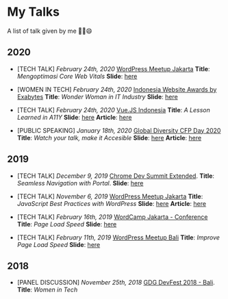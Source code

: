 My Talks
===

A list of talk given by me ✌🏻😄

## 2020
* [TECH TALK] *February 24th, 2020* [WordPress Meetup Jakarta](https://www.meetup.com/Jakarta-WordPress-Meetup/events/272330247/) **Title**: *Mengoptimasi Core Web Vitals* **Slide**: [here](https://speakerdeck.com/adriantirusli/mengoptimasi-core-web-vitals)

* [WOMEN IN TECH] *February 24th, 2020* [Indonesia Website Awards by Exabytes](https://www.iwa.id/2020/) **Title**: *Wonder Woman in IT Industry* **Slide**: [here](https://speakerdeck.com/adriantirusli/wonder-woman-in-it-industry)

* [TECH TALK] *February 24th, 2020* [Vue.JS Indonesia](https://twitter.com/vuejs_id/status/1228955638547353601) **Title**: *A Lesson Learned in A11Y* **Slide**: [here](https://app.netlify.com/sites/a11y-vue-demo/overview) **Article**: [here](https://adriantirusli.me/blog/a11y-vue/)

* [PUBLIC SPEAKING] *January 18th, 2020* [Global Diversity CFP Day 2020](https://www.globaldiversitycfpday.com/events/230) **Title**: *Watch your talk, make it Accesible* **Slide**: [here](https://accessible-talk-slide.netlify.com/) **Article**: [here](https://medium.com/@adriantirusli/not-only-your-web-pages-but-watch-your-talk-make-it-accessible-d2ec249c43b7)


## 2019

* [TECH TALK] *December 9, 2019* [Chrome Dev Summit Extended](https://twitter.com/JakartaJS/status/1202070834270965760). **Title**: *Seamless Navigation with Portal*. **Slide**: [here](https://docs.google.com/presentation/d/1_SHGMYk7DTqYNUxKiUSJTbU0sUop3iUmXqPPejvlpIg/edit?usp=sharing)

* [TECH TALK] *November 6, 2019* [WordPress Meetup Jakarta](https://www.meetup.com/Jakarta-WordPress-Meetup/events/265893425/) **Title**: *JavaScript Best Practices with WordPress* **Slide**: [here](http://bit.ly/pageloadspeedslide) **Article**: [here](https://medium.com/@adriantirusli/javascript-best-practices-with-wordpress-2019-e39fc05ee65d)

* [TECH TALK] *February 16th, 2019* [WordCamp Jakarta - Conference](https://2019.jakarta.wordcamp.org/speakers/) **Title**: *Page Load Speed* **Slide**: [here](http://bit.ly/pageloadspeedslide)

* [TECH TALK] *February 11th, 2019* [WordPress Meetup Bali](https://www.meetup.com/Bali-WordPress-Meetup/events/258664653/) **Title**: *Improve Page Load Speed* **Slide**: [here](http://bit.ly/pageloadspeedslide)


## 2018

* [PANEL DISCUSSION] *November 25th, 2018* [GDG DevFest 2018 - Bali](https://www.meetup.com/GDG-Bali/events/255353828/). **Title**: *Women in Tech*
